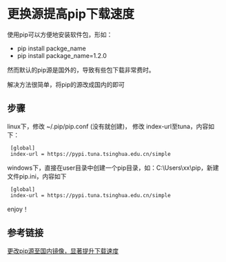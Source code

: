 # 更换源提高pip下载速度

使用pip可以方便地安装软件包，形如：

- pip install packge_name
- pip install package_name=1.2.0

然而默认的pip源是国外的，导致有些包下载非常费时。

解决方法很简单，将pip的源改成国内的即可

## 步骤

linux下，修改 ~/.pip/pip.conf (没有就创建)， 修改 index-url至tuna，内容如下：

```
 [global]
 index-url = https://pypi.tuna.tsinghua.edu.cn/simple
```

windows下，直接在user目录中创建一个pip目录，如：C:\Users\xx\pip，新建文件pip.ini，内容如下

```
 [global]
 index-url = https://pypi.tuna.tsinghua.edu.cn/simple
```

enjoy！


## 参考链接

[更改pip源至国内镜像，显著提升下载速度](https://blog.csdn.net/lambert310/article/details/52412059)